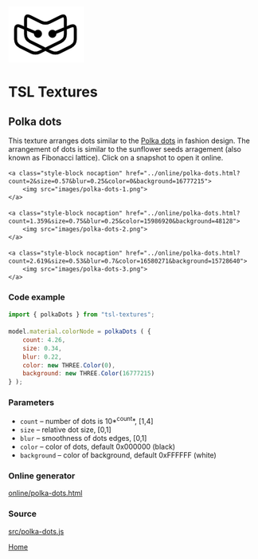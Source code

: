 <img class="logo" src="../assets/logo/logo.png">


# TSL Textures


## Polka dots

This texture arranges dots similar to the [Polka dots](https://en.wikipedia.org/wiki/Polka_dot)
in fashion design. The arrangement of dots is similar to the sunflower seeds
arragement (also known as Fibonacci lattice). Click on a snapshot to open it online.

<p class="gallery">

	<a class="style-block nocaption" href="../online/polka-dots.html?count=2&size=0.57&blur=0.25&color=0&background=16777215">
		<img src="images/polka-dots-1.png">
	</a>

	<a class="style-block nocaption" href="../online/polka-dots.html?count=1.359&size=0.75&blur=0.25&color=15986920&background=48128">
		<img src="images/polka-dots-2.png">
	</a>

	<a class="style-block nocaption" href="../online/polka-dots.html?count=2.619&size=0.53&blur=0.7&color=16580271&background=15728640">
		<img src="images/polka-dots-3.png">
	</a>

</p>


### Code example

```js
import { polkaDots } from "tsl-textures";

model.material.colorNode = polkaDots ( {
	count: 4.26,
	size: 0.34,
	blur: 0.22,
	color: new THREE.Color(0),
	background: new THREE.Color(16777215)
} );
```


### Parameters

* `count` &ndash; number of dots is 10*<sup>count</sup>*, [1,4]
* `size` &ndash; relative dot size, [0,1]
* `blur` &ndash; smoothness of dots edges, [0,1]
* `color` &ndash; color of dots, default 0x000000 (black)
* `background` &ndash; color of background, default 0xFFFFFF (white)


### Online generator

[online/polka-dots.html](../online/polka-dots.html)


### Source

[src/polka-dots.js](https://github.com/boytchev/tsl-textures/blob/main/src/polka-dots.js)

		
<div class="footnote">
	<a href="../">Home</a>
</div>
